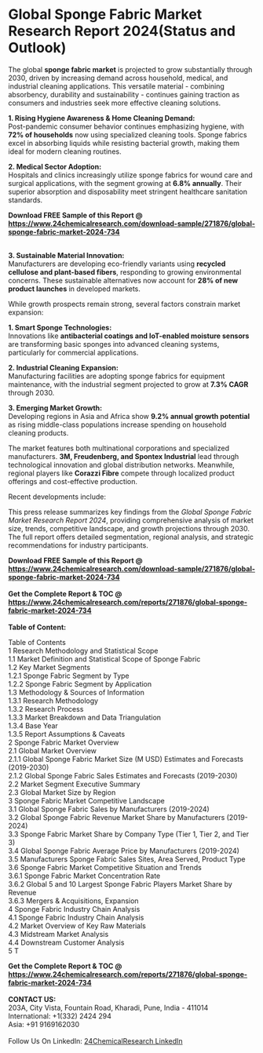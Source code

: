 <h1>Global Sponge Fabric Market Research Report 2024(Status and Outlook)</h1><p>The global <strong>sponge fabric market</strong> is projected to grow substantially through 2030, driven by increasing demand across household, medical, and industrial cleaning applications. This versatile material - combining absorbency, durability and sustainability - continues gaining traction as consumers and industries seek more effective cleaning solutions.</p><p><strong>1. Rising Hygiene Awareness &amp; Home Cleaning Demand:</strong><br>
Post-pandemic consumer behavior continues emphasizing hygiene, with <strong>72% of households</strong> now using specialized cleaning tools. Sponge fabrics excel in absorbing liquids while resisting bacterial growth, making them ideal for modern cleaning routines.</p><p><strong>2. Medical Sector Adoption:</strong><br>
Hospitals and clinics increasingly utilize sponge fabrics for wound care and surgical applications, with the segment growing at <strong>6.8% annually</strong>. Their superior absorption and disposability meet stringent healthcare sanitation standards.</p><div><b>Download FREE Sample of this Report @ 
            <a href="https://www.24chemicalresearch.com/download-sample/271876/global-sponge-fabric-market-2024-734">
            https://www.24chemicalresearch.com/download-sample/271876/global-sponge-fabric-market-2024-734</a></b></div><br><p><strong>3. Sustainable Material Innovation:</strong><br>
Manufacturers are developing eco-friendly variants using <strong>recycled cellulose and plant-based fibers</strong>, responding to growing environmental concerns. These sustainable alternatives now account for <strong>28% of new product launches</strong> in developed markets.</p><p>While growth prospects remain strong, several factors constrain market expansion:</p><p><strong>1. Smart Sponge Technologies:</strong><br>
Innovations like <strong>antibacterial coatings and IoT-enabled moisture sensors</strong> are transforming basic sponges into advanced cleaning systems, particularly for commercial applications.</p><p><strong>2. Industrial Cleaning Expansion:</strong><br>
Manufacturing facilities are adopting sponge fabrics for equipment maintenance, with the industrial segment projected to grow at <strong>7.3% CAGR</strong> through 2030.</p><p><strong>3. Emerging Market Growth:</strong><br>
Developing regions in Asia and Africa show <strong>9.2% annual growth potential</strong> as rising middle-class populations increase spending on household cleaning products.</p><p>The market features both multinational corporations and specialized manufacturers. <strong>3M, Freudenberg, and Spontex Industrial</strong> lead through technological innovation and global distribution networks. Meanwhile, regional players like <strong>Corazzi Fibre</strong> compete through localized product offerings and cost-effective production.</p><p>Recent developments include:</p><p>This press release summarizes key findings from the <em>Global Sponge Fabric Market Research Report 2024</em>, providing comprehensive analysis of market size, trends, competitive landscape, and growth projections through 2030. The full report offers detailed segmentation, regional analysis, and strategic recommendations for industry participants.</p><div><b>Download FREE Sample of this Report @ 
            <a href="https://www.24chemicalresearch.com/download-sample/271876/global-sponge-fabric-market-2024-734">
            https://www.24chemicalresearch.com/download-sample/271876/global-sponge-fabric-market-2024-734</a></b></div><br><div><b>Get the Complete Report & TOC @ 
            <a href="https://www.24chemicalresearch.com/reports/271876/global-sponge-fabric-market-2024-734">
            https://www.24chemicalresearch.com/reports/271876/global-sponge-fabric-market-2024-734</a></b></div><br>
            <b>Table of Content:</b><p>Table of Contents<br />
1 Research Methodology and Statistical Scope<br />
1.1 Market Definition and Statistical Scope of Sponge Fabric<br />
1.2 Key Market Segments<br />
1.2.1 Sponge Fabric Segment by Type<br />
1.2.2 Sponge Fabric Segment by Application<br />
1.3 Methodology & Sources of Information<br />
1.3.1 Research Methodology<br />
1.3.2 Research Process<br />
1.3.3 Market Breakdown and Data Triangulation<br />
1.3.4 Base Year<br />
1.3.5 Report Assumptions & Caveats<br />
2 Sponge Fabric Market Overview<br />
2.1 Global Market Overview<br />
2.1.1 Global Sponge Fabric Market Size (M USD) Estimates and Forecasts (2019-2030)<br />
2.1.2 Global Sponge Fabric Sales Estimates and Forecasts (2019-2030)<br />
2.2 Market Segment Executive Summary<br />
2.3 Global Market Size by Region<br />
3 Sponge Fabric Market Competitive Landscape<br />
3.1 Global Sponge Fabric Sales by Manufacturers (2019-2024)<br />
3.2 Global Sponge Fabric Revenue Market Share by Manufacturers (2019-2024)<br />
3.3 Sponge Fabric Market Share by Company Type (Tier 1, Tier 2, and Tier 3)<br />
3.4 Global Sponge Fabric Average Price by Manufacturers (2019-2024)<br />
3.5 Manufacturers Sponge Fabric Sales Sites, Area Served, Product Type<br />
3.6 Sponge Fabric Market Competitive Situation and Trends<br />
3.6.1 Sponge Fabric Market Concentration Rate<br />
3.6.2 Global 5 and 10 Largest Sponge Fabric Players Market Share by Revenue<br />
3.6.3 Mergers & Acquisitions, Expansion<br />
4 Sponge Fabric Industry Chain Analysis<br />
4.1 Sponge Fabric Industry Chain Analysis<br />
4.2 Market Overview of Key Raw Materials<br />
4.3 Midstream Market Analysis<br />
4.4 Downstream Customer Analysis<br />
5 T</p><div><b>Get the Complete Report & TOC @ 
            <a href="https://www.24chemicalresearch.com/reports/271876/global-sponge-fabric-market-2024-734">
            https://www.24chemicalresearch.com/reports/271876/global-sponge-fabric-market-2024-734</a></b></div><br><b>CONTACT US:</b><br>
            203A, City Vista, Fountain Road, Kharadi, Pune, India - 411014<br>
            International: +1(332) 2424 294<br>
            Asia: +91 9169162030 <br><br>
            Follow Us On LinkedIn: <a href="https://www.linkedin.com/company/24chemicalresearch/">24ChemicalResearch LinkedIn</a>